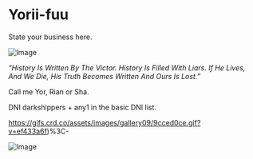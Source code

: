 # Yorii-fuu
State your business here.

![Image](https://github.com/user-attachments/assets/cb58b383-3819-4cc0-8f5c-0e646e0fb57a)

*“History Is Written By The Victor. History Is Filled With Liars. If He Lives, And We Die, His Truth Becomes Written And Ours Is Lost.”*

Call me Yor, Rian or Sha. 

DNI darkshippers + any1 in the basic DNI list.

https://gifs.crd.co/assets/images/gallery09/9cced0ce.gif?v=ef433a6f)%3C-

![Image](https://github.com/user-attachments/assets/8fcc0433-d0d0-4fd7-85cb-70223629e67b)
